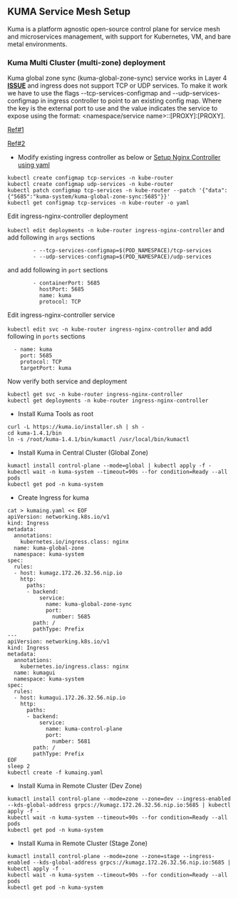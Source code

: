 ## KUMA Service Mesh Setup

Kuma is a platform agnostic open-source control plane for service mesh and microservices management, with support for Kubernetes, VM, and bare metal environments.

### Kuma Multi Cluster (multi-zone) deployment

Kuma global zone sync (kuma-global-zone-sync) service works in Layer 4 **[ISSUE](https://github.com/kumahq/kuma/issues/3724#issuecomment-1016244530)** and ingress does not support TCP or UDP services.
To make it work we have to use the flags --tcp-services-configmap and --udp-services-configmap in ingress controller to point to an existing config map.
Where the key is the external port to use and the value indicates the service to expose using the format: <namespace/service name>:<service port>:[PROXY]:[PROXY].
        
[Ref#1](https://kubernetes.github.io/ingress-nginx/user-guide/exposing-tcp-udp-services/)  

[Ref#2](https://stackoverflow.com/questions/61430311/exposing-multiple-tcp-udp-services-using-a-single-loadbalancer-on-k8s/61461960#61461960)          

- Modify existing ingress controller as below or [Setup Nginx Controller using yaml](./kuma-nginx-ingress-kuberouter.yaml)
        
```
kubectl create configmap tcp-services -n kube-router
kubectl create configmap udp-services -n kube-router
kubectl patch configmap tcp-services -n kube-router --patch '{"data":{"5685":"kuma-system/kuma-global-zone-sync:5685"}}'
kubectl get configmap tcp-services -n kube-router -o yaml
```

Edit ingress-nginx-controller deployment

```kubectl edit deployments -n kube-router ingress-nginx-controller``` and add following in ```args``` sections

```
        - --tcp-services-configmap=$(POD_NAMESPACE)/tcp-services
        - --udp-services-configmap=$(POD_NAMESPACE)/udp-services
```

and add following in ```port``` sections

```
        - containerPort: 5685                                                                                                     
          hostPort: 5685                                                                                                          
          name: kuma                                                                                                              
          protocol: TCP 
```

Edit ingress-nginx-controller service

```kubectl edit svc -n kube-router ingress-nginx-controller``` and add following in ```ports``` sections

```
  - name: kuma                                                                            
    port: 5685                               
    protocol: TCP                            
    targetPort: kuma
```

Now verify both service and deployment

```
kubectl get svc -n kube-router ingress-nginx-controller
kubectl get deployments -n kube-router ingress-nginx-controller
```

- Install Kuma Tools as root
        
```
curl -L https://kuma.io/installer.sh | sh -
cd kuma-1.4.1/bin
ln -s /root/kuma-1.4.1/bin/kumactl /usr/local/bin/kumactl
```        
        
- Install Kuma in Central Cluster (Global Zone) 

```
kumactl install control-plane --mode=global | kubectl apply -f -
kubectl wait -n kuma-system --timeout=90s --for condition=Ready --all pods
kubectl get pod -n kuma-system
```

- Create Ingress for kuma 

```
cat > kumaing.yaml << EOF
apiVersion: networking.k8s.io/v1
kind: Ingress
metadata:
  annotations:
    kubernetes.io/ingress.class: nginx
  name: kuma-global-zone
  namespace: kuma-system
spec:
  rules:
  - host: kumagz.172.26.32.56.nip.io
    http:
      paths:
      - backend:
          service:
            name: kuma-global-zone-sync
            port:
              number: 5685
        path: /
        pathType: Prefix
---
apiVersion: networking.k8s.io/v1
kind: Ingress
metadata:
  annotations:
    kubernetes.io/ingress.class: nginx
  name: kumagui
  namespace: kuma-system
spec:
  rules:
  - host: kumagui.172.26.32.56.nip.io
    http:
      paths:
      - backend:
          service:
            name: kuma-control-plane
            port:
              number: 5681
        path: /
        pathType: Prefix
EOF
sleep 2
kubectl create -f kumaing.yaml        
```

- Install Kuma in Remote Cluster (Dev Zone)

```
kumactl install control-plane --mode=zone --zone=dev --ingress-enabled --kds-global-address grpcs://kumagz.172.26.32.56.nip.io:5685 | kubectl apply -f -
kubectl wait -n kuma-system --timeout=90s --for condition=Ready --all pods
kubectl get pod -n kuma-system
```
        
- Install Kuma in Remote Cluster (Stage Zone)

```
kumactl install control-plane --mode=zone --zone=stage --ingress-enabled --kds-global-address grpcs://kumagz.172.26.32.56.nip.io:5685 | kubectl apply -f -
kubectl wait -n kuma-system --timeout=90s --for condition=Ready --all pods
kubectl get pod -n kuma-system
```        
